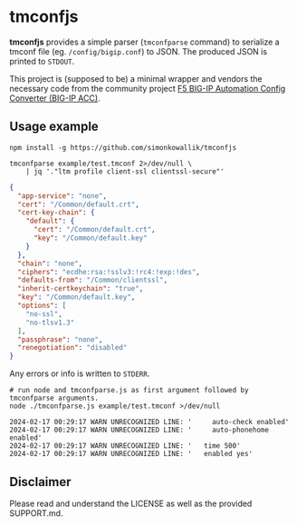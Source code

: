 # tmconfjs

**tmconfjs** provides a simple parser (`tmconfparse` command) to serialize a tmconf file (eg. `/config/bigip.conf`) to JSON. The produced JSON is printed to `STDOUT`.

This project is (supposed to be) a minimal wrapper and vendors the necessary code from the community project [F5 BIG-IP Automation Config Converter (BIG-IP ACC)](https://github.com/f5devcentral/f5-automation-config-converter/).

## Usage example

```shell
npm install -g https://github.com/simonkowallik/tmconfjs
```

```shell
tmconfparse example/test.tmconf 2>/dev/null \
    | jq '."ltm profile client-ssl clientssl-secure"'
```

```json
{
  "app-service": "none",
  "cert": "/Common/default.crt",
  "cert-key-chain": {
    "default": {
      "cert": "/Common/default.crt",
      "key": "/Common/default.key"
    }
  },
  "chain": "none",
  "ciphers": "ecdhe:rsa:!sslv3:!rc4:!exp:!des",
  "defaults-from": "/Common/clientssl",
  "inherit-certkeychain": "true",
  "key": "/Common/default.key",
  "options": [
    "no-ssl",
    "no-tlsv1.3"
  ],
  "passphrase": "none",
  "renegotiation": "disabled"
}
```

Any errors or info is written to `STDERR`.

```shell
# run node and tmconfparse.js as first argument followed by tmconfparse arguments.
node ./tmconfparse.js example/test.tmconf >/dev/null
```

```shell
2024-02-17 00:29:17 WARN UNRECOGNIZED LINE: '     auto-check enabled'
2024-02-17 00:29:17 WARN UNRECOGNIZED LINE: '     auto-phonehome enabled'
2024-02-17 00:29:17 WARN UNRECOGNIZED LINE: '   time 500'
2024-02-17 00:29:17 WARN UNRECOGNIZED LINE: '   enabled yes'
```

## Disclaimer

Please read and understand the LICENSE as well as the provided SUPPORT.md.
